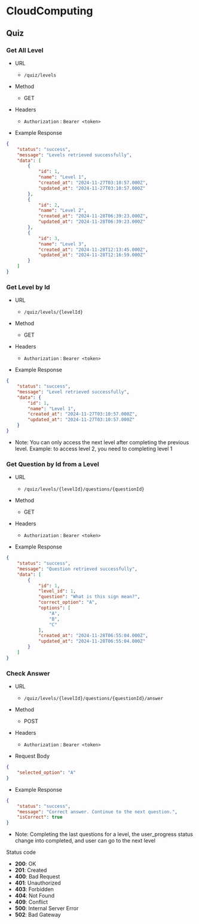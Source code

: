 # CloudComputing

## Quiz
### Get All Level

- URL

  - `/quiz/levels`

- Method

  - GET

- Headers

  - `Authorization` : `Bearer <token>`

- Example Response

```json
{
    "status": "success",
    "message": "Levels retrieved successfully",
    "data": [
        {
            "id": 1,
            "name": "Level 1",
            "created_at": "2024-11-27T03:10:57.000Z",
            "updated_at": "2024-11-27T03:10:57.000Z"
        },
        {
            "id": 2,
            "name": "Level 2",
            "created_at": "2024-11-28T06:39:23.000Z",
            "updated_at": "2024-11-28T06:39:23.000Z"
        },
        {
            "id": 3,
            "name": "Level 3",
            "created_at": "2024-11-28T12:13:45.000Z",
            "updated_at": "2024-11-28T12:16:59.000Z"
        }
    ]
}
```

### Get Level by Id

- URL

  - `/quiz/levels/{levelId}`

- Method

  - GET

- Headers

  - `Authorization` : `Bearer <token>`

- Example Response

```json
{
    "status": "success",
    "message": "Level retrieved successfully",
    "data": {
        "id": 1,
        "name": "Level 1",
        "created_at": "2024-11-27T03:10:57.000Z",
        "updated_at": "2024-11-27T03:10:57.000Z"
    }
}
```
- Note: 
You can only access the next level after completing the previous level. Example: to access level 2, you need to completing level 1

### Get Question by Id from a Level

- URL

  - `/quiz/levels/{levelId}/questions/{questionId}`

- Method

  - GET

- Headers

  - `Authorization` : `Bearer <token>`

- Example Response

```json
{
    "status": "success",
    "message": "Question retrieved successfully",
    "data": [
        {
            "id": 1,
            "level_id": 1,
            "question": "What is this sign mean?",
            "correct_option": "A",
            "options": [
                "A",
                "B",
                "C"
            ],
            "created_at": "2024-11-28T06:55:04.000Z",
            "updated_at": "2024-11-28T06:55:04.000Z"
        }
    ]
}
```

### Check Answer

- URL

  - `/quiz/levels/{levelId}/questions/{questionId}/answer`

- Method

  - POST

- Headers

  - `Authorization` : `Bearer <token>`

- Request Body
```json
{
    "selected_option": "A"
}
```

- Example Response

```json
{
    "status": "success",
    "message": "Correct answer. Continue to the next question.",
    "isCorrect": true
}
```

- Note: 
Completing the last questions for a level, the user_progress status change into completed, and user can go to the next level

Status code
- **200**: OK
- **201**: Created
- **400**: Bad Request
- **401**: Unauthorized
- **403**: Forbidden
- **404**: Not Found
- **409**: Conflict
- **500**: Internal Server Error
- **502**: Bad Gateway
